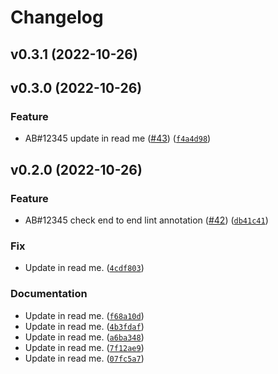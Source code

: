 # Changelog

<!--next-version-placeholder-->

## v0.3.1 (2022-10-26)


## v0.3.0 (2022-10-26)
### Feature
* AB#12345 update in read me ([#43](https://github.com/pandalearnstocode/sample_components/issues/43)) ([`f4a4d98`](https://github.com/pandalearnstocode/sample_components/commit/f4a4d9806ad91c6860870c2e952c3f9e582f6cbc))

## v0.2.0 (2022-10-26)
### Feature
* AB#12345 check end to end lint annotation ([#42](https://github.com/pandalearnstocode/sample_components/issues/42)) ([`db41c41`](https://github.com/pandalearnstocode/sample_components/commit/db41c415f737e8f76d1a4301377561574643564c))

### Fix
* Update in read me. ([`4cdf803`](https://github.com/pandalearnstocode/sample_components/commit/4cdf803e1d8f1ba686ce1c4a44f42f9d3171827e))

### Documentation
* Update in read me. ([`f68a10d`](https://github.com/pandalearnstocode/sample_components/commit/f68a10d7d3e41712d08b483e93cee25213123c06))
* Update in read me. ([`4b3fdaf`](https://github.com/pandalearnstocode/sample_components/commit/4b3fdaf8898ec922b26394503a716a65f0cba19d))
* Update in read me. ([`a6ba348`](https://github.com/pandalearnstocode/sample_components/commit/a6ba34890d42ec54309bb1da2b2134f517f1adba))
* Update in read me. ([`7f12ae9`](https://github.com/pandalearnstocode/sample_components/commit/7f12ae994572ed005a7cd0879d1935676e88cb0c))
* Update in read me. ([`07fc5a7`](https://github.com/pandalearnstocode/sample_components/commit/07fc5a7dfb327d0d0da9894932cf31e8bfcd58bc))
